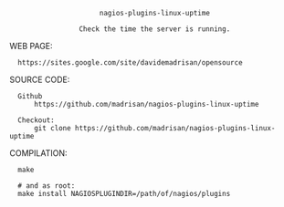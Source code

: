 
                          nagios-plugins-linux-uptime

                     Check the time the server is running.


WEB PAGE:

      https://sites.google.com/site/davidemadrisan/opensource


SOURCE CODE:

      Github
          https://github.com/madrisan/nagios-plugins-linux-uptime

      Checkout:
          git clone https://github.com/madrisan/nagios-plugins-linux-uptime


COMPILATION:

      make

      # and as root:
      make install NAGIOSPLUGINDIR=/path/of/nagios/plugins

